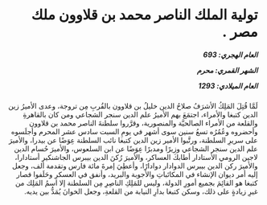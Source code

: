 <h1 dir="rtl">تولية الملك الناصر محمد بن قلاوون ملك مصر .</h1>

<h5 dir="rtl">العام الهجري:  693

الشهر القمري: محرم

العام الميلادي: 1293</h5>

<p dir="rtl">لَمَّا قُتِلَ المَلِكُ الأشرَفُ صلاحُ الدين خليلُ بن قلاوون بالقُربِ مِن تروجة، وعدى الأميرُ زين الدين كتبغا والأمراء، اجتمَعَ بهم الأميرُ علم الدين سنجر الشجاعي ومن كان بالقاهرةِ والقلعة من الأمراء الصالحيَّة والمنصورية، وقرَّروا سلطنةَ الناصر محمد بن قلاوون وأحضروه وعُمُرُه تسعُ سنين سوى أشهر في يومِ السبت سادس عشر المحرم وأجلَسوه على سريرِ السلطنة، ورتَّبوا الأمير زين الدين كتبغا نائب السلطنة عِوَضًا عن بيدرا، والأميرَ علم الدين سنجر الشجاعي وزيرًا ومدبرًا عِوَضًا عن ابن السلعوس، والأميرَ حُسام الدين لاجين الرومي الأستادار أطابكَ العساكر، والأميرَ رُكنَ الدين بيبرس الجاشنكير أستادارا، والأميرَ ركن الدين بيبرس الدوادار دوادارًا، وأعطِيَ إمرةَ مائة فارس وتقدمة ألف، وجعل إليه أمر ديوان الإنشاء في المكاتَباتِ والأجوبة والبريد، وأنفق في العسكرِ وحَلَفوا فصار كتبغا هو القائِمَ بجميع أمورِ الدولة، وليس للمَلِكِ الناصِرِ مِن السلطنة إلا اسمُ المَلِك من غيرِ زيادةٍ على ذلك، وسكن كتبغا بدارِ النيابة من القلعةِ، وجعل الخوانَ يُمَدُّ بين يديه.</p></br>
